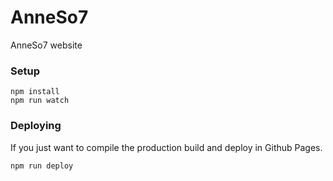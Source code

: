 # AnneSo7

AnneSo7 website

### Setup

    npm install
    npm run watch

### Deploying

If you just want to compile the production build and deploy in Github Pages.

    npm run deploy
